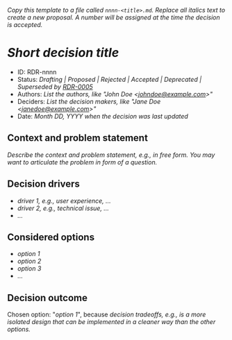 _Copy this template to a file called `nnnn-<title>.md`. Replace all italics text
to create a new proposal. A number will be assigned at the time the decision is
accepted._

# _Short decision title_

* ID: RDR-nnnn
* Status: _Drafting | Proposed | Rejected | Accepted | Deprecated | Superseded by [RDR-0005](0005-example.md)_
* Authors: _List the authors, like "John Doe <[johndoe@example.com](mailto:johndoe@example.com)>"_
* Deciders: _List the decision makers, like "Jane Doe <[janedoe@example.com](mailto:janedoe@example.com)>"_
* Date: _Month DD, YYYY when the decision was last updated_

## Context and problem statement

_Describe the context and problem statement, e.g., in free form. You may want to
articulate the problem in form of a question._

## Decision drivers

* _driver 1, e.g., user experience, …_
* _driver 2, e.g., technical issue, …_
* _…_

## Considered options

* _option 1_
* _option 2_
* _option 3_
* _…_

## Decision outcome

Chosen option: "_option 1_", because _decision tradeoffs, e.g., is a more isolated
design that can be implemented in a cleaner way than the other options._
